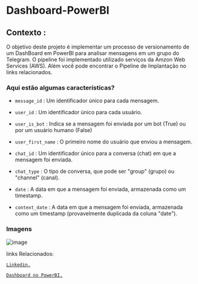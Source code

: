 # Dashboard-PowerBI
## Contexto : 
O objetivo deste projeto é implementar um processo de versionamento de um DashBoard em PowerBI para analisar mensagens em um grupo do Telegram. 
O pipeline foi implementado utilizado serviços da Amzon Web Services (AWS). 
Além você pode encontrar o Pipeline de Implantação no links relacionados.

### Aqui estão algumas características?

  * `message_id` : Um identificador único para cada mensagem.

  * `user_id` : Um identificador único para cada usuário.

  * `user_is_bot` : Indica se a mensagem foi enviada por um bot (True) ou por um usuário humano (False)

  * `user_first_name` : O primeiro nome do usuário que enviou a mensagem.

  * `chat_id` : Um identificador único para a conversa (chat) em que a mensagem foi enviada.

  * `chat_type` : O tipo de conversa, que pode ser "group" (grupo) ou "channel" (canal).

  * `date` : A data em que a mensagem foi enviada, armazenada como um timestamp.

  * `context_date` : A data em que a mensagem foi enviada, armazenada como um timestamp (provavelmente duplicada da coluna "date").

### Imagens 
![image](https://github.com/user-attachments/assets/280c429a-aac0-478e-9c19-4b11103fc347)




links Relacionados: 

[`Linkedin.`](https://www.linkedin.com/in/ricardo-filgueiras-b4607b232/)

[`Dashboard no PowerBI.`](https://app.powerbi.com/view?r=eyJrIjoiYjVlYzIyZDktMDk5MC00NjY4LWFhY2UtYjg5ZDRiMWJmY2YwIiwidCI6ImVhNmIyNzRlLTE4MmYtNDc0Yy04YWMwLTQzOWM5ZTE1Yjg3ZSJ9)
